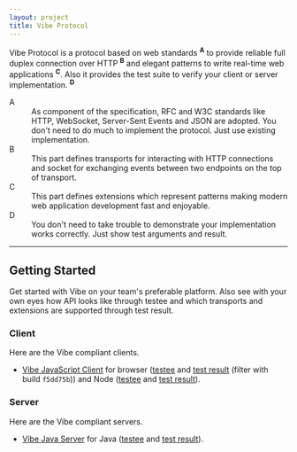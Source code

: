 ```yaml
---
layout: project
title: Vibe Protocol
---
```


Vibe Protocol is a protocol based on web standards <sup><strong>A</strong></sup> to provide reliable full duplex connection over HTTP <sup><strong>B</strong></sup> and elegant patterns to write real-time web applications <sup><strong>C</strong></sup>. Also it provides the test suite to verify your client or server implementation. <sup><strong>D</strong></sup>

<dl>
    <dt>A</dt>
    <dd>As component of the specification, RFC and W3C standards like HTTP, WebSocket, Server-Sent Events and JSON are adopted. You don't need to do much to implement the protocol. Just use existing implementation.</dd>
    <dt>B</dt>
    <dd>This part defines transports for interacting with HTTP connections and socket for exchanging events between two endpoints on the top of transport.</dd>
    <dt>C</dt>
    <dd>This part defines extensions which represent patterns making modern web application development fast and enjoyable.</dd>
    <dt>D</dt>
    <dd>You don't need to take trouble to demonstrate your implementation works correctly. Just show test arguments and result.</dd>
</dl>

---

## Getting Started
Get started with Vibe on your team's preferable platform. Also see with your own eyes how API looks like through testee and which transports and extensions are supported through test result.

### Client
Here are the Vibe compliant clients.

* [Vibe JavaScript Client](http://atmosphere.github.io/vibe/projects/vibe-javascript-client/3.0.0-Alpha1/) for browser ([testee](https://github.com/Atmosphere/vibe-javascript-client/blob/f5dd75ba3b3ebf1938d2652eed2ff52871c81492/Gruntfile.js#L163-L317) and [test result](https://saucelabs.com/u/vibe) (filter with build `f5dd75b`)) and Node ([testee](https://github.com/Atmosphere/vibe-javascript-client/blob/f5dd75ba3b3ebf1938d2652eed2ff52871c81492/Gruntfile.js#L82-L162) and [test result](https://travis-ci.org/Atmosphere/vibe-javascript-client/builds/32149076)).

### Server
Here are the Vibe compliant servers.

* [Vibe Java Server](http://atmosphere.github.io/vibe/projects/vibe-java-server/3.0.0-Alpha1/) for Java ([testee](https://github.com/Atmosphere/vibe/blob/b6350d1fb680279bf0e3def6ecae3202e06c69ac/vibe/src/test/java/org/atmosphere/vibe/runtime/ProtocolTest.java#L19-L64) and [test result](https://gist.github.com/flowersinthesand/3faee0b75ae2d3e11b92)).